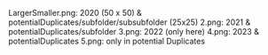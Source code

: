 LargerSmaller.png: 2020 (50 x 50) & potentialDuplicates/subfolder/subsubfolder (25x25)
2.png: 2021 & potentialDuplicates/subfolder
3.png: 2022 (only here)
4.png: 2023 & potentialDuplicates
5.png: only in potential Duplicates
